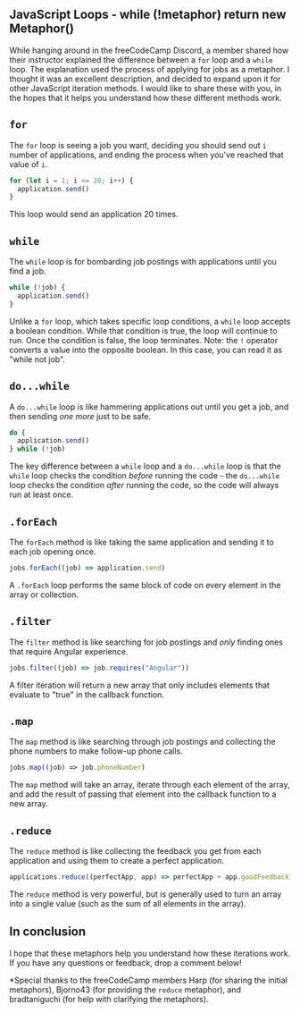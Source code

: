 ## JavaScript Loops - while (!metaphor) return new Metaphor()

While hanging around in the freeCodeCamp Discord, a member shared how their instructor explained the difference between a `for` loop and a `while` loop. The explanation used the process of applying for jobs as a metaphor. I thought it was an excellent description, and decided to expand upon it for other JavaScript iteration methods. I would like to share these with you, in the hopes that it helps you understand how these different methods work. 

## `for` 

The `for` loop is seeing a job you want, deciding you should send out `i` number of applications, and ending the process when you've reached that value of `i`. 

```javascript
for (let i = 1; i <= 20; i++) {
  application.send()
}
```

This loop would send an application 20 times.

## `while`

The `while` loop is for bombarding job postings with applications until you find a job. 

```javascript
while (!job) {
  application.send()
}
```

Unlike a `for` loop, which takes specific loop conditions, a `while` loop accepts a boolean condition. While that condition is true, the loop will continue to run. Once the condition is false, the loop terminates. Note: the `!` operator converts a value into the opposite boolean. In this case, you can read it as "while not job".

## `do...while`

A `do...while` loop is like hammering applications out until you get a job, and then sending *one more* just to be safe. 

```javascript
do {
  application.send()
} while (!job)
```

The key difference between a `while` loop and a `do...while` loop is that the `while` loop checks the condition *before* running the code - the `do...while` loop checks the condition *after* running the code, so the code will always run at least once.

## `.forEach`

The `forEach` method is like taking the same application and sending it to each job opening once.

```javascript
jobs.forEach((job) => application.send)
```

A `.forEach` loop performs the same block of code on every element in the array or collection. 

## `.filter`

The `filter` method is like searching for job postings and *only* finding ones that require Angular experience. 

```javascript
jobs.filter((job) => job.requires("Angular"))
```

A filter iteration will return a new array that only includes elements that evaluate to "true" in the callback function. 

## `.map`

The `map` method is like searching through job postings and collecting the phone numbers to make follow-up phone calls. 

```javascript
jobs.map((job) => job.phoneNumber)
```

The `map` method will take an array, iterate through each element of the array, and add the result of passing that element into the callback function to a new array. 

## `.reduce`

The `reduce` method is like collecting the feedback you get from each application and using them to create a perfect application. 

```javascript
applications.reduce((perfectApp, app) => perfectApp + app.goodFeedback)
```

The `reduce` method is very powerful, but is generally used to turn an array into a single value (such as the sum of all elements in the array). 

## In conclusion

I hope that these metaphors help you understand how these iterations work. If you have any questions or feedback, drop a comment below!

*Special thanks to the freeCodeCamp members Harp (for sharing the initial metaphors), Bjorno43 (for providing the `reduce` metaphor), and bradtaniguchi (for help with clarifying the metaphors).